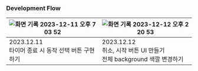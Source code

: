 ### Development Flow
![화면 기록 2023-12-11 오후 7 03 52](https://github.com/CoCoral73/Basic_Timer/assets/114139368/f328fe8f-d8dc-425b-9f88-1cd1c1e2d7f8) | ![화면 기록 2023-12-12 오후 2 20 53](https://github.com/CoCoral73/Basic_Timer/assets/114139368/34bf9df1-8485-4222-92bb-71ae7119ae75) |
---| ---|
2023.12.11 <br> 타이머 종료 시 동작 선택 버튼 구현하기 | 2023.12.12 <br> 취소, 시작 버튼 UI 만들기 <br> 전체 background 색깔 변경하기 |
